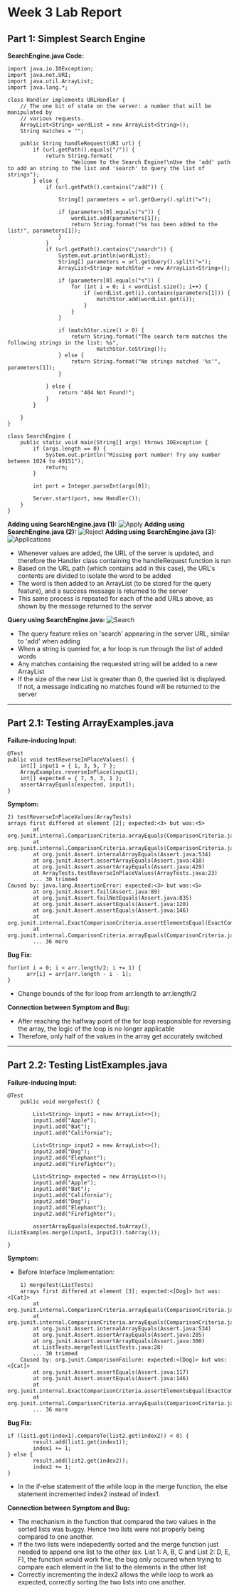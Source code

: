 # Week 3 Lab Report
## **Part 1: Simplest Search Engine**

**SearchEngine.java Code:**

```
import java.io.IOException;
import java.net.URI;
import java.util.ArrayList;
import java.lang.*;

class Handler implements URLHandler {
    // The one bit of state on the server: a number that will be manipulated by
    // various requests.
    ArrayList<String> wordList = new ArrayList<String>();
    String matches = "";

    public String handleRequest(URI url) {
        if (url.getPath().equals("/")) {
            return String.format(
                    "Welcome to the Search Engine!\nUse the 'add' path to add an string to the list and 'search' to query the list of strings");
        } else {
            if (url.getPath().contains("/add")) {

                String[] parameters = url.getQuery().split("=");

                if (parameters[0].equals("s")) {
                    wordList.add(parameters[1]);
                    return String.format("%s has been added to the list!", parameters[1]);
                }
            }
            if (url.getPath().contains("/search")) {
                System.out.println(wordList);
                String[] parameters = url.getQuery().split("=");
                ArrayList<String> matchStor = new ArrayList<String>();

                if (parameters[0].equals("s")) {
                    for (int i = 0; i < wordList.size(); i++) {
                        if (wordList.get(i).contains(parameters[1])) {
                            matchStor.add(wordList.get(i));
                        }
                    }
                }

                if (matchStor.size() > 0) {
                    return String.format("The search term matches the following strings in the list: %s",
                            matchStor.toString());
                } else {
                    return String.format("No strings matched '%s'", parameters[1]);
                }

            } else {
                return "404 Not Found!";
            }
        }

    }
}

class SearchEngine {
    public static void main(String[] args) throws IOException {
        if (args.length == 0) {
            System.out.println("Missing port number! Try any number between 1024 to 49151");
            return;
        }

        int port = Integer.parseInt(args[0]);

        Server.start(port, new Handler());
    }
}
```
**Adding using SearchEngine.java (1):**
![Apply](AddApply.png)
**Adding using SearchEngine.java (2):**
![Reject](AddReject.png)
**Adding using SearchEngine.java (3):**
![Applications](AddApplications.png)
* Whenever values are added, the URL of the server is updated, and therefore the Handler class containing the handleRequest function is run
* Based on the URL path (which contains add in this case), the URL's contents are divided to isolate the word to be added
* The word is then added to an ArrayList (to be stored for the query feature), and a success message is returned to the server
* This same process is repeated for each of the add URLs above, as shown by the message returned to the server

**Query using SearchEngine.java:**
![Search](SearchApp.png)
* The query feature relies on 'search' appearing in the server URL, similar to 'add' when adding
* When a string is queried for, a for loop is run through the list of added words
* Any matches containing the requested string will be added to a new ArrayList
* If the size of the new List is greater than 0, the queried list is displayed. If not, a message indicating no matches found will be returned to the server

---

## **Part 2.1: Testing ArrayExamples.java**
**Failure-inducing Input:** 
```
@Test
public void testReverseInPlaceValues() {
    int[] input1 = { 1, 3, 5, 7 };
    ArrayExamples.reverseInPlace(input1);
    int[] expected = { 7, 5, 3, 1 };
    assertArrayEquals(expected, input1);
}
```
**Symptom:**
```
2) testReverseInPlaceValues(ArrayTests)
arrays first differed at element [2]; expected:<3> but was:<5>
        at org.junit.internal.ComparisonCriteria.arrayEquals(ComparisonCriteria.java:78)
        at org.junit.internal.ComparisonCriteria.arrayEquals(ComparisonCriteria.java:28)
        at org.junit.Assert.internalArrayEquals(Assert.java:534)
        at org.junit.Assert.assertArrayEquals(Assert.java:418)
        at org.junit.Assert.assertArrayEquals(Assert.java:429)
        at ArrayTests.testReverseInPlaceValues(ArrayTests.java:23)
        ... 30 trimmed
Caused by: java.lang.AssertionError: expected:<3> but was:<5>
        at org.junit.Assert.fail(Assert.java:89)
        at org.junit.Assert.failNotEquals(Assert.java:835)
        at org.junit.Assert.assertEquals(Assert.java:120)
        at org.junit.Assert.assertEquals(Assert.java:146)
        at org.junit.internal.ExactComparisonCriteria.assertElementsEqual(ExactComparisonCriteria.java:8)
        at org.junit.internal.ComparisonCriteria.arrayEquals(ComparisonCriteria.java:76)
        ... 36 more
```


**Bug Fix:**
```
for(int i = 0; i < arr.length/2; i += 1) {
      arr[i] = arr[arr.length - i - 1];
}
```
* Change bounds of the for loop from arr.length to arr.length/2

**Connection between Symptom and Bug:**

* After reaching the halfway point of the for loop responsible for reversing the array, the logic of the loop is no longer applicable
* Therefore, only half of the values in the array get accurately switched


---

## **Part 2.2: Testing ListExamples.java**
**Failure-inducing Input:**
```
@Test
    public void mergeTest() {

        List<String> input1 = new ArrayList<>();
        input1.add("Apple");
        input1.add("Bat");
        input1.add("California");

        List<String> input2 = new ArrayList<>();
        input2.add("Dog");
        input2.add("Elephant");
        input2.add("Firefighter");

        List<String> expected = new ArrayList<>();
        input1.add("Apple");
        input1.add("Bat");
        input1.add("California");
        input2.add("Dog");
        input2.add("Elephant");
        input2.add("Firefighter");

        assertArrayEquals(expected.toArray(), (ListExamples.merge(input1, input2)).toArray());

}
```

**Symptom:**
* Before Interface Implementation:
```
    1) mergeTest(ListTests)
    arrays first differed at element [3]; expected:<[Dog]> but was:<[Cat]>
        at org.junit.internal.ComparisonCriteria.arrayEquals(ComparisonCriteria.java:78)
        at org.junit.internal.ComparisonCriteria.arrayEquals(ComparisonCriteria.java:28)
        at org.junit.Assert.internalArrayEquals(Assert.java:534)
        at org.junit.Assert.assertArrayEquals(Assert.java:285)
        at org.junit.Assert.assertArrayEquals(Assert.java:300)
        at ListTests.mergeTest(ListTests.java:28)
        ... 30 trimmed
    Caused by: org.junit.ComparisonFailure: expected:<[Dog]> but was:<[Cat]>
        at org.junit.Assert.assertEquals(Assert.java:117)
        at org.junit.Assert.assertEquals(Assert.java:146)
        at org.junit.internal.ExactComparisonCriteria.assertElementsEqual(ExactComparisonCriteria.java:8)
        at org.junit.internal.ComparisonCriteria.arrayEquals(ComparisonCriteria.java:76)
        ... 36 more
```

**Bug Fix:**
```
if (list1.get(index1).compareTo(list2.get(index2)) < 0) {
        result.add(list1.get(index1));
        index1 += 1;
} else {
        result.add(list2.get(index2));
        index2 += 1;
}
```
* In the if-else statement of the while loop in the merge function, the else statement incremented index2 instead of index1.

**Connection between Symptom and Bug:**
* The mechanism in the function that compared the two values in the sorted lists was buggy. Hence two lists were not properly being compared to one another.
* If the two lists were indepedently sorted and the merge function just needed to append one list to the other (ex. List 1: A, B, C and List 2: D, E, F), the function would work fine, the bug only occured when trying to compare each element in the list to the elements in the other list
* Correctly incrementing the index2 allows the while loop to work as expected, correctly sorting the two lists into one another.


